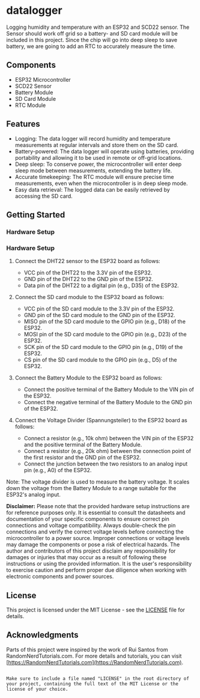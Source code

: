 # datalogger

Logging humidity and temperature with an ESP32 and SCD22 sensor. The Sensor should work off grid so a battery- and SD card module will be included in this project. Since the chip will go into deep sleep to save battery, we are going to add an RTC to accurately measure the time.

## Components

- ESP32 Microcontroller
- SCD22 Sensor
- Battery Module
- SD Card Module
- RTC Module

## Features

- Logging: The data logger will record humidity and temperature measurements at regular intervals and store them on the SD card.
- Battery-powered: The data logger will operate using batteries, providing portability and allowing it to be used in remote or off-grid locations.
- Deep sleep: To conserve power, the microcontroller will enter deep sleep mode between measurements, extending the battery life.
- Accurate timekeeping: The RTC module will ensure precise time measurements, even when the microcontroller is in deep sleep mode.
- Easy data retrieval: The logged data can be easily retrieved by accessing the SD card.

## Getting Started

### Hardware Setup

### Hardware Setup

1. Connect the DHT22 sensor to the ESP32 board as follows:
   - VCC pin of the DHT22 to the 3.3V pin of the ESP32.
   - GND pin of the DHT22 to the GND pin of the ESP32.
   - Data pin of the DHT22 to a digital pin (e.g., D35) of the ESP32.

2. Connect the SD card module to the ESP32 board as follows:
   - VCC pin of the SD card module to the 3.3V pin of the ESP32.
   - GND pin of the SD card module to the GND pin of the ESP32.
   - MISO pin of the SD card module to the GPIO pin (e.g., D18) of the ESP32.
   - MOSI pin of the SD card module to the GPIO pin (e.g., D23) of the ESP32.
   - SCK pin of the SD card module to the GPIO pin (e.g., D19) of the ESP32.
   - CS pin of the SD card module to the GPIO pin (e.g., D5) of the ESP32.

3. Connect the Battery Module to the ESP32 board as follows:
   - Connect the positive terminal of the Battery Module to the VIN pin of the ESP32.
   - Connect the negative terminal of the Battery Module to the GND pin of the ESP32.

4. Connect the Voltage Divider (Spannungsteiler) to the ESP32 board as follows:
   - Connect a resistor (e.g., 10k ohm) between the VIN pin of the ESP32 and the positive terminal of the Battery Module.
   - Connect a resistor (e.g., 20k ohm) between the connection point of the first resistor and the GND pin of the ESP32.
   - Connect the junction between the two resistors to an analog input pin (e.g., A0) of the ESP32.

Note: The voltage divider is used to measure the battery voltage. It scales down the voltage from the Battery Module to a range suitable for the ESP32's analog input.

**Disclaimer:**
Please note that the provided hardware setup instructions are for reference purposes only. It is essential to consult the datasheets and documentation of your specific components to ensure correct pin connections and voltage compatibility. Always double-check the pin connections and verify the correct voltage levels before connecting the microcontroller to a power source. Improper connections or voltage levels may damage the components or pose a risk of electrical hazards. The author and contributors of this project disclaim any responsibility for damages or injuries that may occur as a result of following these instructions or using the provided information. It is the user's responsibility to exercise caution and perform proper due diligence when working with electronic components and power sources.

## License

This project is licensed under the MIT License - see the [LICENSE](LICENSE) file for details.

## Acknowledgments

Parts of this project were inspired by the work of Rui Santos from RandomNerdTutorials.com. For more details and tutorials, you can visit [https://RandomNerdTutorials.com](https://RandomNerdTutorials.com).
```

Make sure to include a file named "LICENSE" in the root directory of your project, containing the full text of the MIT License or the license of your choice.